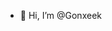 - 👋 Hi, I’m @Gonxeek

<!---
Gonxeek/Gonxeek is a ✨ special ✨ repository because its `README.md` (this file) appears on your GitHub profile.
You can click the Preview link to take a look at your changes.
--->
